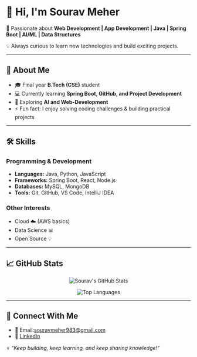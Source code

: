 # 👋 Hi, I'm Sourav Meher  

🚀 Passionate about **Web Development | App Development | Java | Spring Boot | AI/ML | Data Structures**  

💡 Always curious to learn new technologies and build exciting projects.  

---

## 🌟 About Me  
- 🎓 Final year **B.Tech (CSE)** student  
- 💻 Currently learning **Spring Boot, GitHub, and Project Development**  
- 🌱 Exploring **AI and Web-Development**  
- ⚡ Fun fact: I enjoy solving coding challenges & building practical projects  

---

## 🛠️ Skills  

### Programming & Development  
- **Languages:** Java, Python, JavaScript  
- **Frameworks:** Spring Boot, React, Node.js  
- **Databases:** MySQL, MongoDB  
- **Tools:** Git, GitHub, VS Code, IntelliJ IDEA  

### Other Interests  
- Cloud ☁️ (AWS basics)  
- Data Science 📊  
- Open Source 💡  

---

## 📈 GitHub Stats  

<p align="center">
  <img src="https://github-readme-stats.vercel.app/api?username=SouravMeher&show_icons=true&theme=radical" alt="Sourav's GitHub Stats" />
</p>

<p align="center">
  <img src="https://github-readme-stats.vercel.app/api/top-langs/?username=SouravMeher&layout=compact&theme=radical" alt="Top Languages" />
</p>

---

## 🤝 Connect With Me  
- 📧 Email:souravmeher983@gmail.com 
- 💼 [LinkedIn]([https://www.linkedin.com/in/your-linkedin/](https://www.linkedin.com/in/sourav-meher04))  

⭐️ *“Keep building, keep learning, and keep sharing knowledge!”*  
